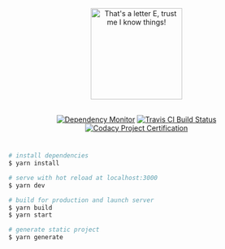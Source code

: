 <div align="center">
  <p>
    <img src="https://cdn.jsdelivr.net/gh/ell10t/ell10t.github.io@development/assets/svg/logo.svg" width="180" alt="That's a letter E, trust me I know things!">
  </p>
  <br>
  <a href="https://david-dm.org/ell10t/ell10t.github.io" title="Dependency Monitor"><img src="https://david-dm.org/ell10t/ell10t.github.io/development.svg" alt="Dependency Monitor"></a>
  <a href="https://travis-ci.org/ell10t/ell10t.github.io" title="Travis CI Build Status"><img src="https://api.travis-ci.org/ell10t/ell10t.github.io.svg?branch=master" alt="Travis CI Build Status"></a>
  <a href="https://www.codacy.com/app/ell10t/ell10t.github.io" title="Codacy Project Certification"><img src="https://api.codacy.com/project/badge/Grade/ea826f0f261e4e8db5a495f3b0b43133" alt="Codacy Project Certification"></a>
</div>
<h1>
  <!-- ell10t.github.io -->
</h1>

```bash
# install dependencies
$ yarn install

# serve with hot reload at localhost:3000
$ yarn dev

# build for production and launch server
$ yarn build
$ yarn start

# generate static project
$ yarn generate
```
